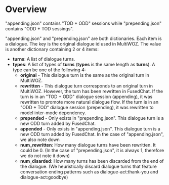 # Overview 
"appending.json" contains "TOD + ODD" sessions while "prepending.json" contains "ODD + TOD sessings".

"appending.json" and "prepending.json" are both dictionaries. Each item is a dialogue. The key is the original dialogue id used in MultiWOZ. The value is another dictionary containing 2 or 4 items:
*   **turns**: A list of dialogue turns.
*   **types**: A list of types of **turns** (**types** is the same length as **turns**).
    A type can be one of the following 4:
    *   **original** - This dialogue turn is the same as the original turn in MultiWOZ.
    *   **rewritten** - This dialogue turn corresponds to an original turn in MultiWOZ. However, the turn has been rewritten in FusedChat. If the turn is in an "TOD + ODD" dialogue session (appending), it was rewritten to promote more natural dialogue flow. If the turn is in an "ODD + TOD" dialogue session (prepending), it was rewritten to model inter-mode dependency.
    *   **prepended** - Only exists in "prepending.json". This dialogue turn is a new ODD turn added by FusedChat.
    *   **appended** - Only exists in "appending.json". This dialogue turn is a new ODD turn added by FusedChat.
In the case of "appending.json", we also note down
    *   **num_rewritten**: How many dialogue turns have been rewritten. It could be 0. (In the case of "prepending.json", it is always 1, therefore we do not note it down)
    *   **num_disarded**: How many turns has been discarded from the end of the dialogue. (We heuristically discard dialogue turns that feature conversation ending patterns such as dialogue-act:thank-you and dialogue-act:goodbye)
